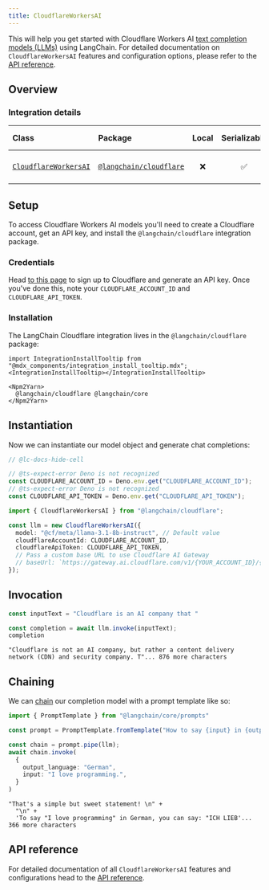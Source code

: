 ```yaml
---
title: CloudflareWorkersAI
---
```


This will help you get started with Cloudflare Workers AI [text completion models (LLMs)](/oss/concepts/text_llms) using LangChain. For detailed documentation on `CloudflareWorkersAI` features and configuration options, please refer to the [API reference](https://api.js.langchain.com/classes/langchain_cloudflare.CloudflareWorkersAI.html).

## Overview

### Integration details

| Class | Package | Local | Serializable | PY support | Package downloads | Package latest |
| :--- | :--- | :---: | :---: |  :---: | :---: | :---: |
| [`CloudflareWorkersAI`](https://api.js.langchain.com/classes/langchain_cloudflare.CloudflareWorkersAI.html) | [`@langchain/cloudflare`](https://npmjs.com/@langchain/cloudflare) | ❌ | ✅ | ❌ | ![NPM - Downloads](https://img.shields.io/npm/dm/@langchain/cloudflare?style=flat-square&label=%20&) | ![NPM - Version](https://img.shields.io/npm/v/@langchain/cloudflare?style=flat-square&label=%20&) |

## Setup

To access Cloudflare Workers AI models you'll need to create a Cloudflare account, get an API key, and install the `@langchain/cloudflare` integration package.

### Credentials

Head [to this page](https://developers.cloudflare.com/workers-ai/) to sign up to Cloudflare and generate an API key. Once you've done this, note your `CLOUDFLARE_ACCOUNT_ID` and `CLOUDFLARE_API_TOKEN`.

### Installation

The LangChain Cloudflare integration lives in the `@langchain/cloudflare` package:

```{=mdx}
import IntegrationInstallTooltip from "@mdx_components/integration_install_tooltip.mdx";
<IntegrationInstallTooltip></IntegrationInstallTooltip>

<Npm2Yarn>
  @langchain/cloudflare @langchain/core
</Npm2Yarn>

```

## Instantiation

Now we can instantiate our model object and generate chat completions:

```typescript
// @lc-docs-hide-cell

// @ts-expect-error Deno is not recognized
const CLOUDFLARE_ACCOUNT_ID = Deno.env.get("CLOUDFLARE_ACCOUNT_ID");
// @ts-expect-error Deno is not recognized
const CLOUDFLARE_API_TOKEN = Deno.env.get("CLOUDFLARE_API_TOKEN");
```

```typescript
import { CloudflareWorkersAI } from "@langchain/cloudflare";

const llm = new CloudflareWorkersAI({
  model: "@cf/meta/llama-3.1-8b-instruct", // Default value
  cloudflareAccountId: CLOUDFLARE_ACCOUNT_ID,
  cloudflareApiToken: CLOUDFLARE_API_TOKEN,
  // Pass a custom base URL to use Cloudflare AI Gateway
  // baseUrl: `https://gateway.ai.cloudflare.com/v1/{YOUR_ACCOUNT_ID}/{GATEWAY_NAME}/workers-ai/`,
});
```

## Invocation

```typescript
const inputText = "Cloudflare is an AI company that "

const completion = await llm.invoke(inputText);
completion
```

```output
"Cloudflare is not an AI company, but rather a content delivery network (CDN) and security company. T"... 876 more characters
```

## Chaining

We can [chain](/oss/how-to/sequence/) our completion model with a prompt template like so:

```typescript
import { PromptTemplate } from "@langchain/core/prompts"

const prompt = PromptTemplate.fromTemplate("How to say {input} in {output_language}:\n")

const chain = prompt.pipe(llm);
await chain.invoke(
  {
    output_language: "German",
    input: "I love programming.",
  }
)
```

```output
"That's a simple but sweet statement! \n" +
  "\n" +
  'To say "I love programming" in German, you can say: "ICH LIEB'... 366 more characters
```

## API reference

For detailed documentation of all `CloudflareWorkersAI` features and configurations head to the [API reference](https://api.js.langchain.com/classes/langchain_cloudflare.CloudflareWorkersAI.html).
